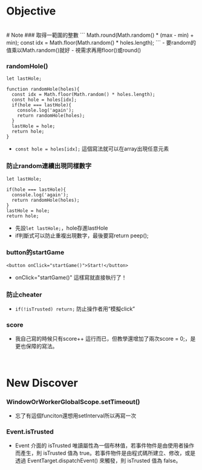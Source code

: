 # Objective



<br>
# Note
### 取得一範圍的整數
```
Math.round(Math.random() * (max - min) + min);
const idx = Math.floor(Math.random() * holes.length);
```   
- 要random的值乘以Math.random()就好
- 視需求再用floor()或round()


### randomHole()
```
let lastHole;

function randomHole(holes){
  const idx = Math.floor(Math.random() * holes.length);
  const hole = holes[idx];
  if(hole === lastHole){
    console.log('again');
    return randomHole(holes);
  }
  lastHole = hole;
  return hole;
}
```
- ```const hole = holes[idx];```  這個寫法就可以在array出現任意元素


### 防止random連續出現同樣數字
```
let lastHole;

if(hole === lastHole){
  console.log('again');
  return randomHole(holes);
}
lastHole = hole;
return hole;
```
- 先設```let lastHole;```，hole存進lastHole
- if判斷式可以防止重複出現數字，最後要寫return peep();



### button的startGame
```
<button onClick="startGame()">Start!</button>
```
- onClick="startGame()" 這樣寫就直接執行了！


### 防止cheater
- ```if(!isTrusted) return;``` 防止操作者用“模擬click”


### score
- 我自己寫的時候只有score++ 這行而已，但教學還增加了兩次score = 0;，是更也保障的寫法。

<br>

# New Discover

### WindowOrWorkerGlobalScope.setTimeout()
- 忘了有這個funciton還想用setInterval所以再寫一次


### Event.isTrusted
- Event 介面的 isTrusted 唯讀屬性為一個布林值，若事件物件是由使用者操作而產生，則 isTrusted 值為 true。若事件物件是由程式碼所建立、修改，或是透過 EventTarget.dispatchEvent() 來觸發，則 isTrusted 值為 false。
